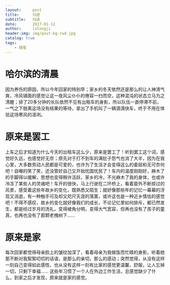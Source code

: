```yaml
---
layout:     post
title:      归途
subtitle:   归途
date:       2017-01-12
author:     lulongji
header-img: img/post-bg-rwd.jpg
catalog: true
tags:
    - 随笔
---
```



# 哈尔滨的清晨

因为养伤的原因，所以今年回家的特别早；家乡的冬天依然还是那么的让人神清气爽，冷风铺面的感觉让这一夜风尘仆仆的倦容一扫而空，这种混沌的状态立马为之清醒；排了20多分钟的长队依然不见有出租车的身影，所以队伍一直停滞不前，一气之下脱离这场没有结果的等待，拿出了手机叫了一辆滴滴快车，终于不用在体验这场寒风的凛冽。

# 原来是罢工

上车之后才知道为什么今天的出租车这么少，原来是罢工了！听到罢工这个词，感觉好久远，也感觉好无奈；原先对于打不到车的满肚子怨气也消了大半，因为在我心里，大多数劳动人民都是可爱的，也许为了生活才会变得这么的委屈和无可奈何吧！自嘲的笑了笑，还没管好自己又开始忧国忧民了！车内的温度刚刚好，麻木了的手脚得以缓解，思想也变得稍许活跃，家乡的冷，不光麻木了我的身体，也或许冷冻了某些人的灵魂吧！车开的很快，马上行驶在二环桥上，看着窗外不断掠过的风景，感受着这些年故乡的变化，既熟悉又陌生；就好像那些年的记忆一幕幕的浮现又消逝，有一种触手可及却又咫尺天涯的落寞，或许这也是一种近乡情怯的感觉吧！不得不感叹，故乡的变化就好像我们的成长，不论记忆里如何排斥，都已然发生，都是经过岁月的洗礼，变得棱角分明，变得大气宽容，但再也没有了孩子的童真，也再也没有了那颗老槐树下......

# 原来是家

每次回家都觉得母亲脸上的皱纹加深了，看着母亲为我做饭而忙碌的身影，听着她那不断对我絮絮叨叨的话语，是那么的亲切，那么的感动；突然觉得，从没有这样一刻自己变得如此感性，也从没有这样一刻有比家的感觉更温馨，舒服，让人忘掉一切，只剩下幸福……
这些年习惯了一个人在外边工作生活，总感觉缺少了什么，到家之后才发现，原来就是家的感觉。